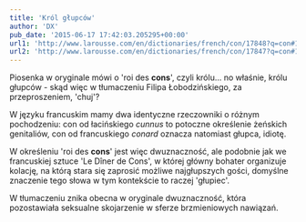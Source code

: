 ```yaml
---
title: 'Król głupców'
author: 'DX'
pub_date: '2015-06-17 17:42:03.205295+00:00'
url1: 'http://www.larousse.com/en/dictionaries/french/con/17848?q=con#17722'
url2: 'http://www.larousse.com/en/dictionaries/french/con/17847?q=con#17721'
---
```


Piosenka w oryginale mówi o 'roi des **cons**', czyli królu... no właśnie, królu głupców \- skąd więc w tłumaczeniu Filipa Łobodzińskiego, za przeproszeniem, 'chuj'?

W języku francuskim mamy dwa identyczne rzeczowniki o różnym pochodzeniu: con od łacińskiego _cunnus_ to potoczne określenie żeńskich genitaliów, con od francuskiego _conard_ oznacza natomiast głupca, idiotę.

W określeniu 'roi des **cons**' jest więc dwuznaczność, ale podobnie jak we francuskiej sztuce 'Le Dîner de Cons', w której główny bohater organizuje kolację, na którą stara się zaprosić możliwe najgłupszych gości, domyślne znaczenie tego słowa w tym kontekście to raczej 'głupiec'.

W tłumaczeniu znika obecna w oryginale dwuznaczność, która pozostawiała seksualne skojarzenie w sferze brzmieniowych nawiązań.